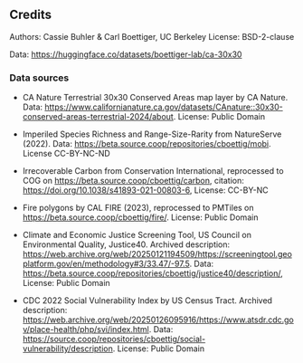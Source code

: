 ## Credits
Authors: Cassie Buhler & Carl Boettiger, UC Berkeley
License: BSD-2-clause

Data: https://huggingface.co/datasets/boettiger-lab/ca-30x30

### Data sources
- CA Nature Terrestrial 30x30 Conserved Areas map layer by CA Nature. Data: https://www.californianature.ca.gov/datasets/CAnature::30x30-conserved-areas-terrestrial-2024/about. License: Public Domain

- Imperiled Species Richness and Range-Size-Rarity from NatureServe (2022). Data: https://beta.source.coop/repositories/cboettig/mobi. License CC-BY-NC-ND

- Irrecoverable Carbon from Conservation International, reprocessed to COG on https://beta.source.coop/cboettig/carbon, citation: https://doi.org/10.1038/s41893-021-00803-6, License: CC-BY-NC

- Fire polygons by CAL FIRE (2023), reprocessed to PMTiles on https://beta.source.coop/cboettig/fire/. License: Public Domain

- Climate and Economic Justice Screening Tool, US Council on Environmental Quality, Justice40. Archived description: https://web.archive.org/web/20250121194509/https://screeningtool.geoplatform.gov/en/methodology#3/33.47/-97.5. Data: https://beta.source.coop/repositories/cboettig/justice40/description/, License: Public Domain

- CDC 2022 Social Vulnerability Index by US Census Tract. Archived description: https://web.archive.org/web/20250126095916/https://www.atsdr.cdc.gov/place-health/php/svi/index.html. Data: https://source.coop/repositories/cboettig/social-vulnerability/description. License: Public Domain

